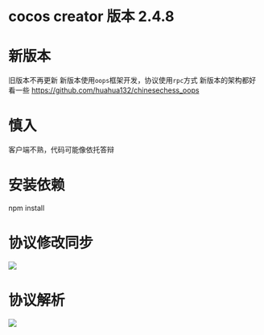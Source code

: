 # cocos creator 版本 2.4.8

# 新版本
旧版本不再更新
新版本使用`oops`框架开发，协议使用`rpc`方式
新版本的架构都好看一些
https://github.com/huahua132/chinesechess_oops

# 慎入
客户端不熟，代码可能像依托答辩

# 安装依赖
npm install

# 协议修改同步
![](https://huahua132.github.io/img/other/chinese_chess_proto.png)

# 协议解析
![](https://huahua132.github.io/img/other/cheese_chess_proto2.png)